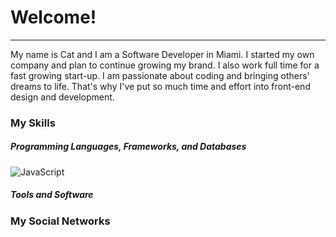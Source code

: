 # Welcome! 

________________

My name is Cat and I am a Software Developer in Miami. I started my own company and plan to continue growing my brand. I also work full time for a fast growing start-up. I am passionate about coding and bringing others' dreams to life. That's why I've put so much time and effort into front-end design and development.

### My Skills

##### Programming Languages, Frameworks, and Databases
![JavaScript](https://img.shields.io/badge/javascript-F7DF1E?logo=javascript&logoColor=#F7DF1E&style=for-the-badge)

##### Tools and Software

### My Social Networks
